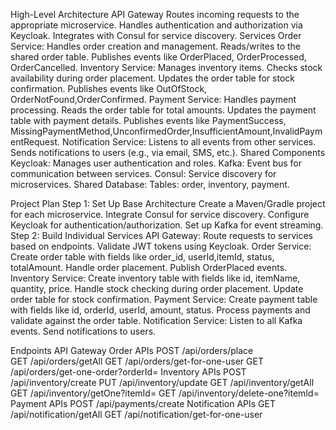 High-Level Architecture
API Gateway
Routes incoming requests to the appropriate microservice.
Handles authentication and authorization via Keycloak.
Integrates with Consul for service discovery.
Services
Order Service:
Handles order creation and management.
Reads/writes to the shared order table.
Publishes events like OrderPlaced, OrderProcessed, OrderCancelled.
Inventory Service:
Manages inventory items.
Checks stock availability during order placement.
Updates the order table for stock confirmation.
Publishes events like  OutOfStock, OrderNotFound,OrderConfirmed.
Payment Service:
Handles payment processing.
Reads the order table for total amounts.
Updates the payment table with payment details.
Publishes events like PaymentSuccess, MissingPaymentMethod,UnconfirmedOrder,InsufficientAmount,InvalidPaymentRequest.
Notification Service:
Listens to all events from other services.
Sends notifications to users (e.g., via email, SMS, etc.).
Shared Components
Keycloak: Manages user authentication and roles.
Kafka: Event bus for communication between services.
Consul: Service discovery for microservices.
Shared Database:
Tables: order, inventory, payment.






Project Plan
Step 1: Set Up Base Architecture
Create a Maven/Gradle project for each microservice.
Integrate Consul for service discovery.
Configure Keycloak for authentication/authorization.
Set up Kafka for event streaming.
Step 2: Build Individual Services
API Gateway:
Route requests to services based on endpoints.
Validate JWT tokens using Keycloak.
Order Service:
Create order table with fields like order_id, userId,itemId, status, totalAmount.
Handle order placement.
Publish OrderPlaced events.
Inventory Service:
Create inventory table with fields like id, itemName, quantity, price.
Handle stock checking during order placement.
Update order table for stock confirmation.
Payment Service:
Create payment table with fields like id, orderId, userId, amount, status.
Process payments and validate against the order table.
Notification Service:
Listen to all Kafka events.
Send notifications to users.





Endpoints
API Gateway
	Order APIs
POST /api/orders/place  
GET /api/orders/getAll
GET /api/orders/get-for-one-user 
GET /api/orders/get-one-order?orderId=
	Inventory APIs
POST /api/inventory/create 
PUT /api/inventory/update
GET /api/inventory/getAll
GET /api/inventory/getOne?itemId=
GET /api/inventory/delete-one?itemId=
Payment APIs
POST /api/payments/create 
Notification APIs
GET /api/notification/getAll
GET /api/notification/get-for-one-user


